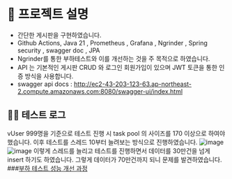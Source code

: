 # 🙌 프로젝트 설명
- 간단한 게시판을 구현하였습니다.
- Github Actions, Java 21 , Prometheus , Grafana , Ngrinder , Spring security , swagger doc , JPA
- Ngrinder를 통한 부하테스트와 이를 개선하는 것을 주 목적으로 하였습니다.
- API 는 기본적인 게시판 CRUD 와 로그인 회원가입이 있으며 JWT 토큰을 통한 인증 방식을 사용합니다.
- swagger api docs : http://ec2-43-203-123-63.ap-northeast-2.compute.amazonaws.com:8080/swagger-ui/index.html
## 🙋‍♀️ 테스트 로그
vUser 999명을 기준으로 테스트 진행 시 task pool 의 사이즈를 170 이상으로 하여야 했습니다.
이후 테스트를 스레드 10부터 늘려보는 방식으로 진행하였습니다.
![image](https://github.com/user-attachments/assets/e91d114a-d115-4d61-a9d3-ba762a6f3361)
![image](https://github.com/user-attachments/assets/02bef0cd-c8e9-4c05-8a6a-108986cbc08d)
이렇게 스레드를 늘리고 테스트를 진행하면서 데이터를 30만건을 넘게 insert 하기도 하였습니다.
그렇게 데이터가 70만건까지 되니 문제를 발견하였습니다.
###[부하 테스트 성능 개선 과정](https://desert-elk-95d.notion.site/4e04fa73404d4cd8897b47eb08f75729?pvs=4)

